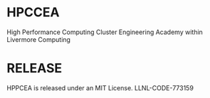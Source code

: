 # HPCCEA
High Performance Computing Cluster Engineering Academy within Livermore Computing

# RELEASE
HPPCEA is released under an MIT License.
LLNL-CODE-773159
